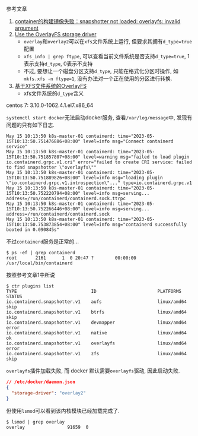 参考文章

1. [container的构建镜像失败：snapshotter not loaded: overlayfs: invalid argument](https://blog.csdn.net/jieshibendan/article/details/122574854)
2. [Use the OverlayFS storage driver](https://docs.docker.com/storage/storagedriver/overlayfs-driver/#prerequisites)
    - `overlay`和`overlay2`可以在`xfs`文件系统上运行, 但要求其拥有`d_type=true`配置
    - `xfs_info | grep ftype`, 可以查看当前文件系统是否支持`d_type=true`, 1表示支持`d_type`, 0表示不支持
    - 不过, 要想让一个磁盘分区支持`d_type`, 只能在格式化分区时操作, 如`mkfs.xfs -n ftype=1`, 没有办法对一个正在使用的分区进行转换.
3. [基于XFS文件系统的OverlayFS](https://blog.csdn.net/avatar_2009/article/details/107666571)
    - xfs文件系统的`d_type`含义

centos 7: 3.10.0-1062.4.1.el7.x86_64


`systemctl start docker`无法启动docker服务, 查看`/var/log/message`中, 发现有问题的只有如下日志.

```log
May 15 10:13:50 k8s-master-01 containerd: time="2023-05-15T10:13:50.751476886+08:00" level=info msg="Connect containerd service"
May 15 10:13:50 k8s-master-01 containerd: time="2023-05-15T10:13:50.751857807+08:00" level=warning msg="failed to load plugin io.containerd.grpc.v1.cri" error="failed to create CRI service: failed to find snapshotter \"overlayfs\""
May 15 10:13:50 k8s-master-01 containerd: time="2023-05-15T10:13:50.751889826+08:00" level=info msg="loading plugin \"io.containerd.grpc.v1.introspection\"..." type=io.containerd.grpc.v1
May 15 10:13:50 k8s-master-01 containerd: time="2023-05-15T10:13:50.752220794+08:00" level=info msg=serving... address=/run/containerd/containerd.sock.ttrpc
May 15 10:13:50 k8s-master-01 containerd: time="2023-05-15T10:13:50.752266446+08:00" level=info msg=serving... address=/run/containerd/containerd.sock
May 15 10:13:50 k8s-master-01 containerd: time="2023-05-15T10:13:50.753873854+08:00" level=info msg="containerd successfully booted in 0.090845s"
```

不过`containerd`服务是正常的...

```log
$ ps -ef | grep containerd
root       2161      1  0 20:47 ?        00:00:00 /usr/local/bin/containerd
```

按照参考文章1中所说

```log
$ ctr plugins list
TYPE                            ID                       PLATFORMS      STATUS
io.containerd.snapshotter.v1    aufs                     linux/amd64    skip
io.containerd.snapshotter.v1    btrfs                    linux/amd64    skip
io.containerd.snapshotter.v1    devmapper                linux/amd64    error
io.containerd.snapshotter.v1    native                   linux/amd64    ok
io.containerd.snapshotter.v1    overlayfs                linux/amd64    error
io.containerd.snapshotter.v1    zfs                      linux/amd64    skip
```

`overlayfs`插件加载失败, 而 docker 默认需要`overlayfs`驱动, 因此启动失败.

```json
// /etc/docker/daemon.json
{
  "storage-driver": "overlay2"
}
```


但使用`lsmod`可以看到该内核模块已经加载完成了.

```
$ lsmod | grep overlay
overlay                91659  0
```
